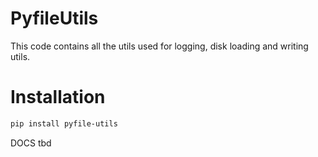 PyfileUtils
===========

This code contains all the utils used for logging, disk loading and writing utils.

# Installation

```bash
pip install pyfile-utils
```

DOCS tbd
